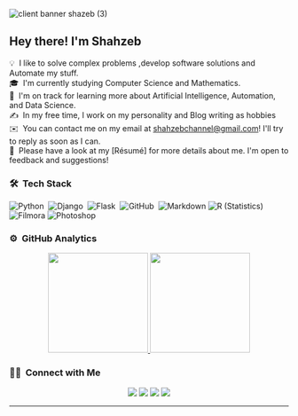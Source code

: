 




![client banner shazeb (3)](https://user-images.githubusercontent.com/63748662/125166798-edc69500-e1a5-11eb-8e95-f4d3a361a57e.png)

<h2>Hey there! I'm Shahzeb</h2>

<!-- ## 👋 &nbsp;Hey there! I'm Aditya -->

💡 &nbsp;I like to solve complex problems ,develop software solutions and Automate my stuff.\
🎓 &nbsp;I'm currently studying Computer Science and Mathematics.\
🌱 &nbsp;I'm on track for learning more about Artificial Intelligence, Automation, and Data Science.\
✍️ &nbsp;In my free time, I work on my personality and Blog writing as hobbies\
✉️ &nbsp;You can contact me on my email at shahzebchannel@gmail.com! I'll try to reply as soon as I can.\
📄 &nbsp;Please have a look at my [Résumé] for more details about me. I'm open to feedback and suggestions!


### 🛠 &nbsp;Tech Stack
![Python](https://img.shields.io/badge/-Python-05122A?style=flat&logo=python)&nbsp;
![Django](https://img.shields.io/badge/-Django-05122A?style=flat&logo=django&logoColor=092E20)&nbsp;
![Flask](https://img.shields.io/badge/-Flask-05122A?style=flat&logo=flask)&nbsp;
![GitHub](https://img.shields.io/badge/-GitHub-05122A?style=flat&logo=github)&nbsp;
![Markdown](https://img.shields.io/badge/-Markdown-05122A?style=flat&logo=markdown)
![R (Statistics)](https://img.shields.io/badge/-R-05122A?style=flat&logo=R&logoColor=276DC3)
![Filmora](https://img.shields.io/badge/-Filmora%20X-05122A?style=flat&logo=Filmora%20x)
![Photoshop](https://img.shields.io/badge/-Photoshop-05122A?style=flat&logo=adobe-photoshop)&nbsp;

### ⚙️ &nbsp;GitHub Analytics

<p align="center">
<a href="https://github.com/Shahzeb-A">
  <img height="180em" src="https://github-readme-stats.vercel.app/api?username=Shahzeb-A&show_icons=true&theme=radical"/>
  <img height="180em" src="https://github-readme-stats-eight-theta.vercel.app/api/top-langs/?username=Shahzeb-A&layout=compact&langs_count=8&theme=radical"/>
</a>
</p>

### 🤝🏻 &nbsp;Connect with Me
<p align="center">
<a href="https://lamatechnologies.com/"><img src="https://img.shields.io/badge/-LamaTechnologies-3423A6?style=flat&logo=Google-Chrome&logoColor=white"/></a>
<a href="shahzebchannel@gmail.com"><img src="https://img.shields.io/badge/-shahzebchannel@gmail.com-D14836?style=flat&logo=Gmail&logoColor=white"/></a>
<a href="https://www.linkedin.com/in/shahzeb-ali-34a1841a2/"><img src="https://img.shields.io/badge/-Shahzeb%20Ali%20-0077B5?style=flat&logo=Linkedin&logoColor=white"/></a>
<a href="https://www.facebook.com/profile.php?id=100009494757377"><img src="https://img.shields.io/badge/-@Shahzeb-1877F2?style=flat&logo=Facebook&logoColor=white"/></a>

-----

